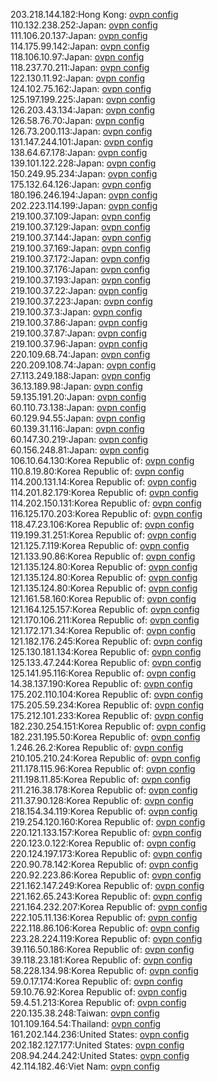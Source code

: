 203.218.144.182:Hong Kong: [ovpn config](vpn/203_218_144_182.ovpn)  
110.132.238.252:Japan: [ovpn config](vpn/110_132_238_252.ovpn)  
111.106.20.137:Japan: [ovpn config](vpn/111_106_20_137.ovpn)  
114.175.99.142:Japan: [ovpn config](vpn/114_175_99_142.ovpn)  
118.106.10.97:Japan: [ovpn config](vpn/118_106_10_97.ovpn)  
118.237.70.211:Japan: [ovpn config](vpn/118_237_70_211.ovpn)  
122.130.11.92:Japan: [ovpn config](vpn/122_130_11_92.ovpn)  
124.102.75.162:Japan: [ovpn config](vpn/124_102_75_162.ovpn)  
125.197.199.225:Japan: [ovpn config](vpn/125_197_199_225.ovpn)  
126.203.43.134:Japan: [ovpn config](vpn/126_203_43_134.ovpn)  
126.58.76.70:Japan: [ovpn config](vpn/126_58_76_70.ovpn)  
126.73.200.113:Japan: [ovpn config](vpn/126_73_200_113.ovpn)  
131.147.244.101:Japan: [ovpn config](vpn/131_147_244_101.ovpn)  
138.64.67.178:Japan: [ovpn config](vpn/138_64_67_178.ovpn)  
139.101.122.228:Japan: [ovpn config](vpn/139_101_122_228.ovpn)  
150.249.95.234:Japan: [ovpn config](vpn/150_249_95_234.ovpn)  
175.132.64.126:Japan: [ovpn config](vpn/175_132_64_126.ovpn)  
180.196.246.194:Japan: [ovpn config](vpn/180_196_246_194.ovpn)  
202.223.114.199:Japan: [ovpn config](vpn/202_223_114_199.ovpn)  
219.100.37.109:Japan: [ovpn config](vpn/219_100_37_109.ovpn)  
219.100.37.129:Japan: [ovpn config](vpn/219_100_37_129.ovpn)  
219.100.37.144:Japan: [ovpn config](vpn/219_100_37_144.ovpn)  
219.100.37.169:Japan: [ovpn config](vpn/219_100_37_169.ovpn)  
219.100.37.172:Japan: [ovpn config](vpn/219_100_37_172.ovpn)  
219.100.37.176:Japan: [ovpn config](vpn/219_100_37_176.ovpn)  
219.100.37.193:Japan: [ovpn config](vpn/219_100_37_193.ovpn)  
219.100.37.22:Japan: [ovpn config](vpn/219_100_37_22.ovpn)  
219.100.37.223:Japan: [ovpn config](vpn/219_100_37_223.ovpn)  
219.100.37.3:Japan: [ovpn config](vpn/219_100_37_3.ovpn)  
219.100.37.86:Japan: [ovpn config](vpn/219_100_37_86.ovpn)  
219.100.37.87:Japan: [ovpn config](vpn/219_100_37_87.ovpn)  
219.100.37.96:Japan: [ovpn config](vpn/219_100_37_96.ovpn)  
220.109.68.74:Japan: [ovpn config](vpn/220_109_68_74.ovpn)  
220.209.108.74:Japan: [ovpn config](vpn/220_209_108_74.ovpn)  
27.113.249.188:Japan: [ovpn config](vpn/27_113_249_188.ovpn)  
36.13.189.98:Japan: [ovpn config](vpn/36_13_189_98.ovpn)  
59.135.191.20:Japan: [ovpn config](vpn/59_135_191_20.ovpn)  
60.110.73.138:Japan: [ovpn config](vpn/60_110_73_138.ovpn)  
60.129.94.55:Japan: [ovpn config](vpn/60_129_94_55.ovpn)  
60.139.31.116:Japan: [ovpn config](vpn/60_139_31_116.ovpn)  
60.147.30.219:Japan: [ovpn config](vpn/60_147_30_219.ovpn)  
60.156.248.81:Japan: [ovpn config](vpn/60_156_248_81.ovpn)  
106.10.64.130:Korea Republic of: [ovpn config](vpn/106_10_64_130.ovpn)  
110.8.19.80:Korea Republic of: [ovpn config](vpn/110_8_19_80.ovpn)  
114.200.131.14:Korea Republic of: [ovpn config](vpn/114_200_131_14.ovpn)  
114.201.82.179:Korea Republic of: [ovpn config](vpn/114_201_82_179.ovpn)  
114.202.150.131:Korea Republic of: [ovpn config](vpn/114_202_150_131.ovpn)  
116.125.170.203:Korea Republic of: [ovpn config](vpn/116_125_170_203.ovpn)  
118.47.23.106:Korea Republic of: [ovpn config](vpn/118_47_23_106.ovpn)  
119.199.31.251:Korea Republic of: [ovpn config](vpn/119_199_31_251.ovpn)  
121.125.7.119:Korea Republic of: [ovpn config](vpn/121_125_7_119.ovpn)  
121.133.90.86:Korea Republic of: [ovpn config](vpn/121_133_90_86.ovpn)  
121.135.124.80:Korea Republic of: [ovpn config](vpn/121_135_124_80.ovpn)  
121.135.124.80:Korea Republic of: [ovpn config](vpn/121_135_124_80.ovpn)  
121.135.124.80:Korea Republic of: [ovpn config](vpn/121_135_124_80.ovpn)  
121.161.58.160:Korea Republic of: [ovpn config](vpn/121_161_58_160.ovpn)  
121.164.125.157:Korea Republic of: [ovpn config](vpn/121_164_125_157.ovpn)  
121.170.106.211:Korea Republic of: [ovpn config](vpn/121_170_106_211.ovpn)  
121.172.171.34:Korea Republic of: [ovpn config](vpn/121_172_171_34.ovpn)  
121.182.176.245:Korea Republic of: [ovpn config](vpn/121_182_176_245.ovpn)  
125.130.181.134:Korea Republic of: [ovpn config](vpn/125_130_181_134.ovpn)  
125.133.47.244:Korea Republic of: [ovpn config](vpn/125_133_47_244.ovpn)  
125.141.95.116:Korea Republic of: [ovpn config](vpn/125_141_95_116.ovpn)  
14.38.137.190:Korea Republic of: [ovpn config](vpn/14_38_137_190.ovpn)  
175.202.110.104:Korea Republic of: [ovpn config](vpn/175_202_110_104.ovpn)  
175.205.59.234:Korea Republic of: [ovpn config](vpn/175_205_59_234.ovpn)  
175.212.101.233:Korea Republic of: [ovpn config](vpn/175_212_101_233.ovpn)  
182.230.254.151:Korea Republic of: [ovpn config](vpn/182_230_254_151.ovpn)  
182.231.195.50:Korea Republic of: [ovpn config](vpn/182_231_195_50.ovpn)  
1.246.26.2:Korea Republic of: [ovpn config](vpn/1_246_26_2.ovpn)  
210.105.210.24:Korea Republic of: [ovpn config](vpn/210_105_210_24.ovpn)  
211.178.115.96:Korea Republic of: [ovpn config](vpn/211_178_115_96.ovpn)  
211.198.11.85:Korea Republic of: [ovpn config](vpn/211_198_11_85.ovpn)  
211.216.38.178:Korea Republic of: [ovpn config](vpn/211_216_38_178.ovpn)  
211.37.90.128:Korea Republic of: [ovpn config](vpn/211_37_90_128.ovpn)  
218.154.34.119:Korea Republic of: [ovpn config](vpn/218_154_34_119.ovpn)  
219.254.120.160:Korea Republic of: [ovpn config](vpn/219_254_120_160.ovpn)  
220.121.133.157:Korea Republic of: [ovpn config](vpn/220_121_133_157.ovpn)  
220.123.0.122:Korea Republic of: [ovpn config](vpn/220_123_0_122.ovpn)  
220.124.197.173:Korea Republic of: [ovpn config](vpn/220_124_197_173.ovpn)  
220.90.78.142:Korea Republic of: [ovpn config](vpn/220_90_78_142.ovpn)  
220.92.223.86:Korea Republic of: [ovpn config](vpn/220_92_223_86.ovpn)  
221.162.147.249:Korea Republic of: [ovpn config](vpn/221_162_147_249.ovpn)  
221.162.65.243:Korea Republic of: [ovpn config](vpn/221_162_65_243.ovpn)  
221.164.232.207:Korea Republic of: [ovpn config](vpn/221_164_232_207.ovpn)  
222.105.11.136:Korea Republic of: [ovpn config](vpn/222_105_11_136.ovpn)  
222.118.86.106:Korea Republic of: [ovpn config](vpn/222_118_86_106.ovpn)  
223.28.224.119:Korea Republic of: [ovpn config](vpn/223_28_224_119.ovpn)  
39.116.50.186:Korea Republic of: [ovpn config](vpn/39_116_50_186.ovpn)  
39.118.23.181:Korea Republic of: [ovpn config](vpn/39_118_23_181.ovpn)  
58.228.134.98:Korea Republic of: [ovpn config](vpn/58_228_134_98.ovpn)  
59.0.17.174:Korea Republic of: [ovpn config](vpn/59_0_17_174.ovpn)  
59.10.76.92:Korea Republic of: [ovpn config](vpn/59_10_76_92.ovpn)  
59.4.51.213:Korea Republic of: [ovpn config](vpn/59_4_51_213.ovpn)  
220.135.38.248:Taiwan: [ovpn config](vpn/220_135_38_248.ovpn)  
101.109.164.54:Thailand: [ovpn config](vpn/101_109_164_54.ovpn)  
161.202.144.236:United States: [ovpn config](vpn/161_202_144_236.ovpn)  
202.182.127.177:United States: [ovpn config](vpn/202_182_127_177.ovpn)  
208.94.244.242:United States: [ovpn config](vpn/208_94_244_242.ovpn)  
42.114.182.46:Viet Nam: [ovpn config](vpn/42_114_182_46.ovpn)  
